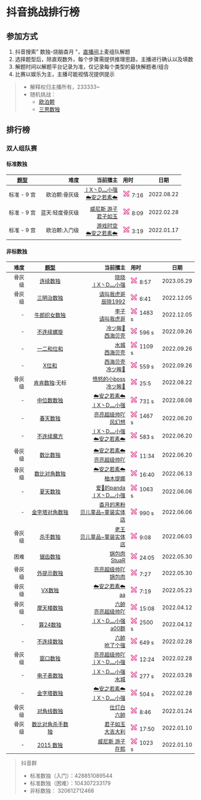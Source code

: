 # 抖音挑战排行榜
<!-- START doctoc generated TOC please keep comment here to allow auto update -->
<!-- DON'T EDIT THIS SECTION, INSTEAD RE-RUN doctoc TO UPDATE -->

<!-- END doctoc generated TOC please keep comment here to allow auto update -->

## 参加方式

1. 抖音搜索" 数独-烧脑杳月 "，[直播间][烧脑数独|杳月]上麦组队解题
2. 选择题型后，除直观数外，每个步骤需提供推理思路，主播进行确认以及填数
3. 解题时间以解题平台记录为准，仅记录每个类型的最快解题者/组合
4. 比赛以娱乐为主，主播可能视情况提供提示

> - 解释权归主播所有，233333~
> - 随机挑战：
>   - [欧泊颗]
>   - [三思数独]

## 排行榜

### 双人组队赛

#### 标准数独

| [题型](SUMMARY.md) |       难度 |                       当前擂主 | 用时                  | 日期         |
|:----------------:|---------:|---------------------------:|:--------------------|------------|
|     标准 - 9 宫     |  欧泊颗:骨灰级 | [丨X丶D灬小强] <br/> [☁️安之若素☁️] | [![挑战]][欧泊颗] 7:16   | 2022.08.22 |
|     标准 - 9 宫     | 蓝天:轻度骨灰级 |      [威尼斯 游子] <br/> [君子如玉] | [![挑战]][轻度骨灰级] 8:09 | 2022.02.28 |
|     标准 - 9 宫     |  欧泊颗:入门级 |    [游戏时空] <br/> [☁️安之若素☁️] | [![挑战]][欧泊颗] 3:19   | 2022.01.17 |

#### 非标数独

<!-- markdownlint-disable MD013 -->
|  难度 | [题型](SUMMARY.md)  |                                           当前擂主 | 用时                      | 日期         |
|----:|:-----------------:|-----------------------------------------------:|:------------------------|------------|
| 骨灰级 |    [连续数独][欧泊颗]    |                   [晓晓][小豆豆的妈妈] <br/> [丨X丶D灬小强] | [![挑战]][欧泊颗] 8:57       | 2023.05.29 |
| 骨灰级 |     [三明治数独][]     | [请叫我虎哥][爱🚬的panda]  <br/> [辰晓1992][贝儿童品~童装实体店] | [![挑战]][三明治数独] 6:41     | 2022.12.05 |
|   - |    [牛郎织女数独][]     |                 [李子]  <br/> [请叫我虎哥][爱🚬的panda] | [![挑战]][牛郎织女数独] 1483 s  | 2022.12.05 |
|   - |     [不连续螺旋][]     |                [冷ツ眸🐼][爱🚬的panda] <br/> [西海贝壳] | [![挑战]][不连续螺旋] 596 s    | 2022.09.26 |
|   - |     [一二和位和][]     |                      [水城][威尼斯 游子] <br/> [西海贝壳] | [![挑战]][一二和位和] 1109 s   | 2022.09.26 |
|   - |      [X位和][]      |                [西海贝壳] <br/> [冷ツ眸🐼][爱🚬的panda] | [![挑战]][X位和] 559 s      | 2022.09.26 |
| 骨灰级 | [肯肯数独][肯肯数独说明]:无标 |            [愤怒的小boss] <br/> [冷ツ眸🐼][爱🚬的panda] | [![挑战]][三思数独] 25:5      | 2022.08.22 |
|   - | [中位数数独][中位数数独说明]  |                     [☁️安之若素☁️] <br/> [丨X丶D灬小强] | [![挑战]][中位数数独] 731 s    | 2022.08.08 |
|   - |  [春天数独][春天数独说明]   |                           [亮亮超级帅吖] <br/> [风幻想] | [![挑战]][春天数独] 1467 s    | 2022.06.20 |
|   - | [不连续魔方][不连续魔方说明]  |                     [丨X丶D灬小强] <br/> [☁️安之若素☁️] | [![挑战]][不连续魔方] 583 s    | 2022.06.20 |
| 骨灰级 |    [数比数独][欧泊颗]    |                      [☁️安之若素☁️] <br/> [亮亮超级帅吖] | [![挑战]][欧泊颗] 11:34      | 2022.06.20 |
| 骨灰级 |   [数比对角数独][欧泊颗]   |                        [☁️安之若素☁️] <br/> [柚木提娜] | [![挑战]][欧泊颗] 16:40      | 2022.06.13 |
|   - |  [夏天数独][夏天数独说明]   |                    [爱🚬的panda] <br/> [丨X丶D灬小强] | [![挑战]][夏天数独] 1063 s    | 2022.06.06 |
|   - |    [金字塔对角数独][]    |                     [杳月的黑粉] <br/> [贝儿童品~童装实体店] | [![挑战]][金字塔对角数独] 990 s  | 2022.06.06 |
| 骨灰级 |    [杀手数独][欧泊颗]    |                        [老王] <br/> [贝儿童品~童装实体店] | [![挑战]][欧泊颗] 9:08       | 2022.06.03 |
|  困难 |  [锯齿数独][锯齿数独说明]   |                            [锅包肉] <br/> [StuaR] | [![挑战]][锯齿数独] 24:05     | 2022.05.30 |
| 骨灰级 |   [外提示数独][欧泊颗]    |                           [亮亮超级帅吖] <br/> [锅包肉] | [![挑战]][欧泊颗] 7:27       | 2022.05.30 |
| 骨灰级 |    [VX数独][欧泊颗]    |                         [☁️安之若素☁️]  <br/> [aa] | [![挑战]][欧泊颗] 7:19       | 2022.05.23 |
| 骨灰级 |   [摩天楼数独][欧泊颗]    |                            [六帥] <br/> [亮亮超级帅吖] | [![挑战]][欧泊颗] 15:08      | 2022.04.12 |
|   - |     [算24数独][]     |                         [丨X丶D灬小强] <br/> [a00群] | [![挑战]][算24数独] 2500 s   | 2022.04.12 |
|   - | [不连续数独][不连续数独说明]  |                              [六帥] <br/> [呛了个强] | [![挑战]][不连续数独] 649 s    | 2022.02.28 |
| 骨灰级 |  [窗口数独][窗口数独说明]   |                       [亮亮超级帅吖] <br/> [丨X丶D灬小强] | [![挑战]][欧泊颗] 12:24      | 2022.02.28 |
|   - |     [电子表数独][]     |                   [丨X丶D灬小强] <br/> [水城][威尼斯 游子] | [![挑战]][电子表数独] 277 s    | 2022.03.28 |
|   - |     [金字塔数独][]     |                     [☁️安之若素☁️] <br/> [丨X丶D灬小强] | [![挑战]][金字塔数独] 504 s    | 2022.02.28 |
| 骨灰级 |   [对角线数独][欧泊颗]    |                               [仕灯白] <br/> [六帥] | [![挑战]][欧泊颗] 8:46       | 2022.01.24 |
| 骨灰级 |  [数比对角杀手数独][欧泊颗]  |                            [君子如玉] <br/> [大吉大利] | [![挑战]][欧泊颗] 17:50      | 2022.01.10 |
|   - |    [2015 数独][]    |                            [威尼斯 游子] <br/> [在熙] | [![挑战]][2015 数独] 1023 s | 2022.01.10 |
<!-- markdownlint-enable MD013 -->

> 抖音群
>
> - 标准数独（入门）：428851089544
> - 标准数独（困难）：104307233179
> - 非标数独：       320612712468

<!-- 用户 -->

[烧脑数独|杳月]: https://www.douyin.com/user/MS4wLjABAAAAp0G7R9sryGmDiYJ2X9whbMDB34rrkln-wdYjrHhmd8s

[在熙]: https://www.douyin.com/user/MS4wLjABAAAAr90Iu9lNl52tkiDKnJ2NSeT1Fq9CjoKG56EsuzsTYIw

[君子如玉]: https://www.douyin.com/user/MS4wLjABAAAAOwWDJybtaKiSQ7sXTaJ_Eq3Do-rTdpMPXJ_iBFYSzHOhu3xHd8xM7U70ZJfShlUx

[☁️安之若素☁️]: https://www.douyin.com/user/MS4wLjABAAAABpoXLOur7nmwDrbJ1eltxG9fZLEcM2HLib6wr-lj9c4

[丨X丶D灬小强]: https://www.douyin.com/user/MS4wLjABAAAAyVGKMF1ClwyBZpOIzzusARy7RCEpBYu4JYUbxh25FO0

[大吉大利]: https://www.douyin.com/user/MS4wLjABAAAAu0K1S6JaXEI_eF3t5BKkQp1IvXKgICyk8705BJgdLUQ

[威尼斯 游子]: https://www.douyin.com/user/MS4wLjABAAAA3kUIeVO_WtPzBMav51WnpiIORWVg8Hap4n9b2pqRFDDsFLyUrFHL0bwSCHW3bcRu

[游戏时空]: https://www.douyin.com/user/MS4wLjABAAAAClE8Wxycs_YCw-_Muz9Y1d4pQFCXJuHaTF_aV_m8bqctMZDXLbv273fVs2ONhunA

[亮亮超级帅吖]: https://www.douyin.com/user/MS4wLjABAAAAUAu42n-WJ8eCFzEmrjF_9I6Ga6HMBCDqoIjuisR0XMY

[仕灯白]: https://www.douyin.com/user/MS4wLjABAAAAtJIjJolsrt2icb6UTwrGpsBDCWm2gKP6DLZ8STeA72s

[六帥]: https://www.douyin.com/user/MS4wLjABAAAAa42yXW6piGVSOQzqt8QaPvNJyd76hirRqrd2g2JLg28

[a00群]: https://www.douyin.com/user/MS4wLjABAAAAoUvD1RKV1KJP9xG6vcN7FJiGhCRzPaIRj9195-Ks88A

[呛了个强]: https://www.douyin.com/user/MS4wLjABAAAAIfAl4D-i7Qs54sw7BolNGdrYR7G4geNA1-n0Hmid7iE

[老王]: https://www.douyin.com/user/MS4wLjABAAAAmYEOeMJVGc0WJG-9gT7zjQGlJijUTWp6wKZsHL8g9Tw

[西海贝壳]: https://www.douyin.com/user/MS4wLjABAAAA2vQad7W6MEZsLm7K8QdphruVt6Ws6R0wrki_Clve15E

[贝儿童品~童装实体店]: https://www.douyin.com/user/MS4wLjABAAAAEZhTUqew4r8FTqs7JPckH6985gOjhxkkl8PRVDmBCl4

[aa]: https://www.douyin.com/user/MS4wLjABAAAA4Vc8VIRaZDgV8D2tmbsa1W-3kr5Cd8x7SRUUKo1eqZH74zfF8KxxbVjRDE40judr

[锅包肉]: https://www.douyin.com/user/MS4wLjABAAAA3VFpYNMbfQBrmcNT-q04ESifBSu8iTm2-1I1hG2ZzZU

[StuaR]: https://www.douyin.com/user/MS4wLjABAAAAoOldJ8GXIkI9VNfNL6xCd9akKk9xsMTBuDQ5VfmXo7w

[杳月的黑粉]: https://www.douyin.com/user/MS4wLjABAAAA7A-slHiryy0RCD2_SeQJn8oUCSuA4xprBY_CFkNAujI

[爱🚬的panda]: https://www.douyin.com/user/MS4wLjABAAAAeT-8z0D9vazZfw1bMdxR5Toz4-G7NXpCChZTjhasa2Q

[柚木提娜]: https://www.douyin.com/user/MS4wLjABAAAAN-a-87YZx_Fv7q7-dmqnautsdJVgpfCDKWKWYBj6kYU

[风幻想]: https://www.douyin.com/user/MS4wLjABAAAAwFiyKr4omGhKmfJJtNjGtigNJaRMcQVP31nbiuayS2w

[愤怒的小boss]: https://www.douyin.com/user/MS4wLjABAAAAoW1HxpaalhUEaILfKbDLUyB29KdJf1Q6EXMONdlVLyr0p6NU5Erq1_uD8A9oub5y

[小豆豆的妈妈]: https://www.douyin.com/user/MS4wLjABAAAAcibSdwPUGuIz96AfQiyppUvUgP9FdvSjnGM8ye10mlg

[李子]: https://www.douyin.com/user/MS4wLjABAAAAXRc4Y6ZgQTQI1YJkOLR569t1gBgP7bv8zpxkHSAssZGRBH_Gl7T4BsaC7tr0AnP1

<!-- 题库 -->

[轻度骨灰级]: https://www.oubk.com/super-sudoku/insane

[欧泊颗]: https://p.oubk.com/pk

[三思数独]: https://www.12634.com/pk

[窗口数独说明]: 非标数独/9宫/额外区域类/绝对区域/额外宫类/窗口数独.md

[2015 数独]: http://www.sudokufans.org.cn/lx/game.index.php?type=ts4

[不连续魔方说明]: 非标数独/魔方/不连续魔方.md

[不连续魔方]: http://www.sudokufans.org.cn/lx/game.index.php?type=ncmf

[电子表数独]: http://www.sudokufans.org.cn/lx/game.index.php?type=clk2

[不连续数独说明]: 非标数独/9宫/计算类/内提示类/单标类/连续类/不连续数独.md

[不连续数独]: http://www.sudokufans.org.cn/lx/game.index.php?type=nc

[金字塔数独]: http://www.sudokufans.org.cn/lx/game.index.php?type=xx

[金字塔对角数独]: http://www.sudokufans.org.cn/lx/game.index.php?type=xxx

[X位和]: http://www.sudokufans.org.cn/lx/game.index.php?type=xsum2

[算24数独]: http://www.sudokufans.org.cn/lx/game.index.php?type=z24

[锯齿数独说明]: 非标数独/9宫/异形类/锯齿数独.md

[锯齿数独]: https://cn.puzzle-jigsaw-sudoku.com/?size=8

[中位数数独]: http://www.sudokufans.org.cn/lx/game.index.php?type=px2

[中位数数独说明]: 非标数独/9宫/比大小类/中位数数独.md

[春天数独]: http://www.sudokufans.org.cn/lx/game.index.php?type=ts2

[春天数独说明]: 非标数独/9宫/候选类/春天数独.md

[夏天数独]: http://www.sudokufans.org.cn/lx/game.index.php?type=ts5

[夏天数独说明]: 非标数独/9宫/候选类/夏天数独.md

[肯肯数独说明]: 非标数独/9宫/计算类/内提示类/肯肯数独.md

[一二和位和]: 非标数独/9宫/计算类/外提示类/一二和位和数独.md

[不连续螺旋]: 非标数独/9宫/计算类/内提示类/单标类/连续类/不连续螺旋.md

[牛郎织女数独]: 非标数独/9宫/候选类/牛郎织女数独.md

[三明治数独]: 非标数独/9宫/计算类/外提示类/三明治数独.md

[挑战]: images/挑战20x20.png

